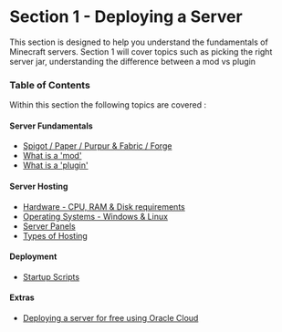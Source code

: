 # Section 1 - Deploying a Server

This section is designed to help you understand the fundamentals of Minecraft servers. Section 1 will cover topics such as picking the right server jar, understanding the difference between a mod vs plugin

### Table of Contents

Within this section the following topics are covered :

#### Server Fundamentals 
  - [Spigot / Paper / Purpur & Fabric / Forge](1-picking-your-tools/types-of-jars.md)
  - [What is a 'mod'](1-picking-your-tools/mods.md)
  - [What is a 'plugin'](1-picking-your-tools/plugins.md)

#### Server Hosting
- [Hardware - CPU, RAM & Disk requirements](_hosting/hardware.md)
- [Operating Systems - Windows & Linux](_hosting/operating-systems.md)
- [Server Panels](_hosting/panels.md)
- [Types of Hosting](_hosting/types-of-hosting.md)

#### Deployment
- [Startup Scripts](2-putting-things-together/startup.md)

#### Extras
- [Deploying a server for free using Oracle Cloud](oracle-cloud.md)
